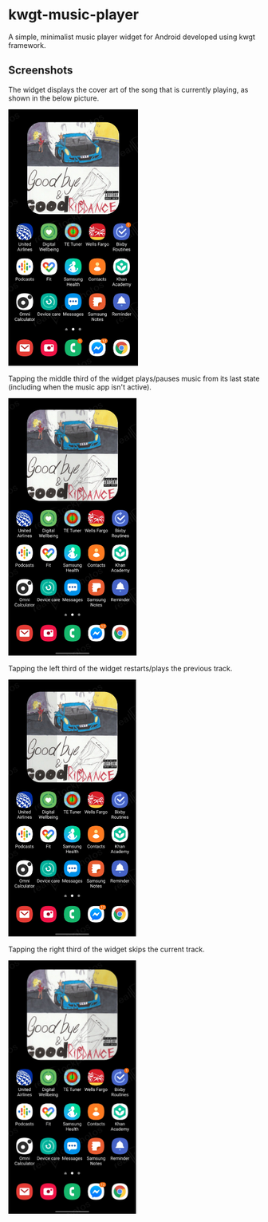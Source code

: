 # kwgt-music-player
A simple, minimalist music player widget for Android developed using kwgt framework.

## Screenshots

The widget displays the cover art of the song that is currently playing, as shown in the below picture.

<img src="img/screenshot2.jpg" width="260">

Tapping the middle third of the widget plays/pauses music from its last state (including when the music app isn't active).

<img src="img/screenshot1.jpg" width="257">

Tapping the left third of the widget restarts/plays the previous track.

<img src="img/screenshot3.jpg" width="256">

Tapping the right third of the widget skips the current track.

<img src="img/screenshot4.jpg" width="256">
